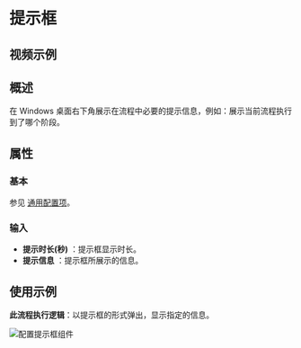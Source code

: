 # 提示框

## 视频示例

## 概述

在 Windows 桌面右下角展示在流程中必要的提示信息，例如：展示当前流程执行到了哪个阶段。

## 属性

### 基本

参见 [通用配置项](../Appendix/CommonConfigurationItems.md)。

### 输入

- **提示时长(秒)** ：提示框显示时长。
- **提示信息** ：提示框所展示的信息。

## 使用示例

**此流程执行逻辑**：以提示框的形式弹出，显示指定的信息。

![配置提示框组件](https://docimages.blob.core.chinacloudapi.cn/images/Activities/promptBox-1.png)
